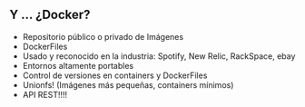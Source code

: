 ##  Y ... ¿Docker?

* Repositorio público o privado de Imágenes
* DockerFiles
* Usado y reconocido en la industria: Spotify, New Relic, RackSpace, ebay
* Entornos altamente portables
* Control de versiones en containers y DockerFiles
* Unionfs! (Imágenes más pequeñas, containers mínimos)
* API REST!!!! 

